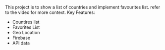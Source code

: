 This project is to show a list of countries and implement favourites list. refer to the video for more context.
Key Features:
* Countires list
* Favorites List
* Geo Location
* Firebase
* API data
